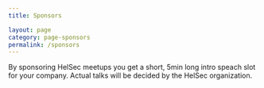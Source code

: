 ```yaml
---
title: Sponsors

layout: page
category: page-sponsors
permalink: /sponsors
---
```


By sponsoring HelSec meetups you get a short, 5min long intro speach slot for your company. Actual talks will be decided by the HelSec organization.
